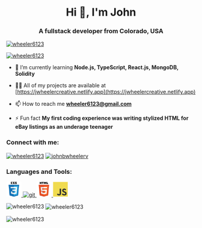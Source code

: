 <h1 align="center">Hi 👋, I'm John</h1>
<h3 align="center">A fullstack developer from Colorado, USA</h3>

<p align="left"> <a href="https://github.com/ryo-ma/github-profile-trophy"><img src="https://github-profile-trophy.vercel.app/?username=wheeler6123" alt="wheeler6123" /></a> </p>

<p align="left"> <a href="https://twitter.com/wheeler6123" target="blank"><img src="https://img.shields.io/twitter/follow/wheeler6123?logo=twitter&style=for-the-badge" alt="wheeler6123" /></a> </p>

- 🌱 I’m currently learning **Node.js, TypeScript, React.js, MongoDB, Solidity**

- 👨‍💻 All of my projects are available at [https://jwheelercreative.netlify.app](https://jwheelercreative.netlify.app)

- 📫 How to reach me **wheeler6123@gmail.com**

- ⚡ Fun fact **My first coding experience was writing stylized HTML for eBay listings as an underage teenager**

<h3 align="left">Connect with me:</h3>
<p align="left">
<a href="https://twitter.com/wheeler6123" target="blank"><img align="center" src="https://raw.githubusercontent.com/rahuldkjain/github-profile-readme-generator/master/src/images/icons/Social/twitter.svg" alt="wheeler6123" height="30" width="40" /></a>
<a href="https://linkedin.com/in/johnbwheelerv" target="blank"><img align="center" src="https://raw.githubusercontent.com/rahuldkjain/github-profile-readme-generator/master/src/images/icons/Social/linked-in-alt.svg" alt="johnbwheelerv" height="30" width="40" /></a>
</p>

<h3 align="left">Languages and Tools:</h3>
<p align="left"> <a href="https://www.w3schools.com/css/" target="_blank" rel="noreferrer"> <img src="https://raw.githubusercontent.com/devicons/devicon/master/icons/css3/css3-original-wordmark.svg" alt="css3" width="40" height="40"/> </a> <a href="https://git-scm.com/" target="_blank" rel="noreferrer"> <img src="https://www.vectorlogo.zone/logos/git-scm/git-scm-icon.svg" alt="git" width="40" height="40"/> </a> <a href="https://www.w3.org/html/" target="_blank" rel="noreferrer"> <img src="https://raw.githubusercontent.com/devicons/devicon/master/icons/html5/html5-original-wordmark.svg" alt="html5" width="40" height="40"/> </a> <a href="https://developer.mozilla.org/en-US/docs/Web/JavaScript" target="_blank" rel="noreferrer"> <img src="https://raw.githubusercontent.com/devicons/devicon/master/icons/javascript/javascript-original.svg" alt="javascript" width="40" height="40"/> </a> </p>

<p><img align="left" src="https://github-readme-stats.vercel.app/api/top-langs?username=wheeler6123&show_icons=true&locale=en&layout=compact" alt="wheeler6123" /></p>

<p>&nbsp;<img align="center" src="https://github-readme-stats.vercel.app/api?username=wheeler6123&show_icons=true&locale=en" alt="wheeler6123" /></p>

<p><img align="center" src="https://github-readme-streak-stats.herokuapp.com/?user=wheeler6123&" alt="wheeler6123" /></p>

